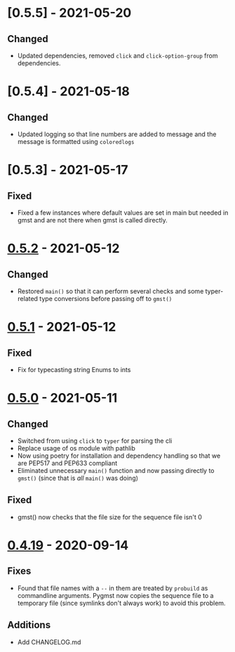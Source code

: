 # [0.5.5] - 2021-05-20

## Changed
- Updated dependencies, removed `click` and `click-option-group` from dependencies.


# [0.5.4] - 2021-05-18

## Changed
- Updated logging so that line numbers are added to message and the message is formatted using `coloredlogs`


# [0.5.3] - 2021-05-17

## Fixed
- Fixed a few instances where default values are set in main but needed in gmst
  and are not there when gmst is called directly.


# [0.5.2] - 2021-05-12

## Changed
- Restored `main()` so that it can perform several checks and some typer-related
  type conversions before passing off to `gmst()`

# [0.5.1] - 2021-05-12

## Fixed
- Fix for typecasting string Enums to ints


# [0.5.0] - 2021-05-11

## Changed
- Switched from using `click` to `typer` for parsing the cli
- Replace usage of os module with pathlib
- Now using poetry for installation and dependency handling so that we are
  PEP517 and PEP633 compliant
- Eliminated unnecessary `main()` function and now passing directly to `gmst()`
  (since that is *all* `main()` was doing)

## Fixed
- gmst() now checks that the file size for the sequence file isn't 0


# [0.4.19] - 2020-09-14

## Fixes
- Found that file names with a `--` in them are treated by `probuild` as
  commandline arguments.  Pygmst now copies the sequence file to a temporary file
  (since symlinks don't always work) to avoid this problem.

## Additions
* Add CHANGELOG.md

[0.5.2]: https://github.com/milescsmith/pygmst/compare/0.5.1...0.5.2
[0.5.1]: https://github.com/milescsmith/pygmst/compare/0.5.0...0.5.1
[0.5.0]: https://github.com/milescsmith/pygmst/compare/0.4.19...0.5.0
[0.4.19]: https://github.com/milescsmith/pygmst/compare/0.4.18...0.4.19
